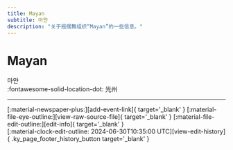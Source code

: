 ```yaml
---
title: Mayan
subtitle: 마얀
description: "关于摇摆舞组织“Mayan”的一些信息。"
---
```


# Mayan

마얀  
:fontawesome-solid-location-dot: 光州  


---

<div class="ky_page_footer" markdown>
<div class="ky_page_footer_trailing" markdown="span">
[:material-newspaper-plus:][add-event-link]{ target='_blank' }
[:material-file-eye-outline:][view-raw-source-file]{ target='_blank' }
[:material-file-edit-outline:][edit-info]{ target='_blank' }
</div>
<div class="ky_page_footer_leading" markdown="span">
[:material-clock-edit-outline: 2024-06-30T10:35:00 UTC][view-edit-history]{ .ky_page_footer_history_button target='_blank' }
</div>
</div>

[add-event-link]: https://github.com/swingdance/events/issues/new?assignees=&labels=add+event&projects=&template=02-add_entity.yml&title=%5Bko_KR%5D%20%3CName%3E&region=ko_KR&province=Gwangju&city=Gwangju&org_id=mayan "添加活动"
[view-raw-source-file]: https://github.com/swingdance/orgs/blob/main/ko_KR/mayan.json "查看原始源文件"
[edit-info]: https://github.com/swingdance/orgs/issues/new?assignees=&labels=update+org&projects=&template=03-update_entity.yml&title=%5Bko_KR%5D%20Mayan&region=ko_KR&id=mayan&name=Mayan "编辑信息"

[view-edit-history]: https://github.com/swingdance/orgs/commits/main/ko_KR/mayan.json "查看编辑历史"
